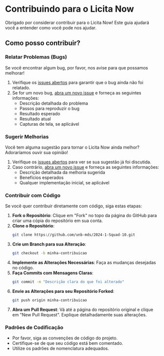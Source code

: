 # Contribuindo para o Licita Now

Obrigado por considerar contribuir para o Licita Now! Este guia ajudará você a entender como você pode nos ajudar.

## Como posso contribuir?

### Relatar Problemas (Bugs)

Se você encontrar algum bug, por favor, nos avise para que possamos melhorar!

1. Verifique os [issues abertos](https://github.com/unb-mds/2024-1-Squad-10/issues) para garantir que o bug ainda não foi relatado.
2. Se for um novo bug, [abra um novo issue](https://github.com/unb-mds/2024-1-Squad-10/issues/new) e forneça as seguintes informações:
   - Descrição detalhada do problema
   - Passos para reproduzir o bug
   - Resultado esperado
   - Resultado atual
   - Capturas de tela, se aplicável

### Sugerir Melhorias

Você tem alguma sugestão para tornar o Licita Now ainda melhor? Adoraríamos ouvir sua opinião!

1. Verifique os [issues abertos](https://github.com/unb-mds/2024-1-Squad-10/issues) para ver se sua sugestão já foi discutida.
2. Caso contrário, [abra um novo issue](https://github.com/unb-mds/2024-1-Squad-10/issues/new) e forneça as seguintes informações:
   - Descrição detalhada da melhoria sugerida
   - Benefícios esperados
   - Qualquer implementação inicial, se aplicável

### Contribuir com Código

Se você quer contribuir diretamente com código, siga estas etapas:

1. **Fork o Repositório**: Clique em "Fork" no topo da página do GitHub para criar uma cópia do repositório em sua conta.
2. **Clone o Repositório**:
    ```sh
    git clone https://github.com/unb-mds/2024-1-Squad-10.git
    ```
3. **Crie um Branch para sua Alteração**:
    ```sh
    git checkout -b minha-contribuicao
    ```
4. **Implemente as Alterações Necessárias**: Faça as mudanças desejadas no código.
5. **Faça Commits com Mensagens Claras**:
    ```sh
    git commit -m "Descrição clara do que foi alterado"
    ```
6. **Envie as Alterações para seu Repositório Forked**:
    ```sh
    git push origin minha-contribuicao
    ```
7. **Abra um Pull Request**: Vá até a página do repositório original e clique em "New Pull Request". Explique detalhadamente suas alterações.

### Padrões de Codificação

- Por favor, siga as convenções de código do projeto.
- Certifique-se de que seu código está bem comentado.
- Utilize os padrões de nomenclatura adequados.

